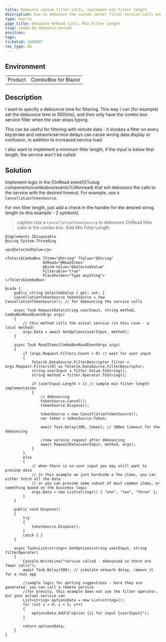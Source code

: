 ```yaml
---
title: Debounce custom filter calls, implement min filter length
description: how to debounce the custom server filter service calls and to implement min filter length.
type: how-to
page_title: Debounce OnRead calls, Min Filter Length
slug: combo-kb-debounce-onread
position: 
tags: 
ticketid: 1460897
res_type: kb
---
```


## Environment
<table>
	<tbody>
		<tr>
			<td>Product</td>
			<td>ComboBox for Blazor</td>
		</tr>
	</tbody>
</table>


## Description

I want to specify a debounce time for filtering. This way I can (for example) set the debounce time to 500(ms), and then only have the combo box service filter when the user stops typing.

This can be useful for filtering with remote data - it invokes a filter on every keystroke and network/service delays can cause wrong data display or confusion, in addition to increased service load.

I also want to implement a minimum filter length, if the input is below that length, the service won't be called.

## Solution

Implement logic in the [OnRead event]({%slug components/combobox/events%}#onread) that will debounce the calls to the service with the desired timeout. For example, use a `CancellationTokenSource`.

For min filter length, just add a check in the handler for the desired string length (in this example - 2 symbols).

>caption Use a `CancellationTokenSource` to debounce OnRead filter calls in the combo box. Add Min Filter Length

````CSHTML
@implements IDisposable
@using System.Threading

<p>@SelectedValue</p>

<TelerikComboBox TItem="@String" TValue="@String"
                 OnRead="@ReadItems"
                 @bind-Value="@SelectedValue"
                 Filterable="true"
                 Placeholder="Type anything">
</TelerikComboBox>

@code {
    public string SelectedValue { get; set; }
    CancellationTokenSource tokenSource = new CancellationTokenSource(); // for debouncing the service calls

    async Task RequestData(string userInput, string method, ComboBoxReadEventArgs args)
    {
        // this method calls the actual service (in this case - a local method)
        args.Data = await GetOptions(userInput, method);
    }

    async Task ReadItems(ComboBoxReadEventArgs args)
    {
        if (args.Request.Filters.Count > 0) // wait for user input
        {
            Telerik.DataSource.FilterDescriptor filter = args.Request.Filters[0] as Telerik.DataSource.FilterDescriptor;
            string userInput = filter.Value.ToString();
            string method = filter.Operator.ToString();

            if (userInput.Length > 1) // sample min filter length implementation 
            {
                // debouncing
                tokenSource.Cancel();
                tokenSource.Dispose();

                tokenSource = new CancellationTokenSource();
                var token = tokenSource.Token;

                await Task.Delay(300, token); // 300ms timeout for the debouncing

                //new service request after debouncing
                await RequestData(userInput, method, args);
            }
        }
        else
        {
            // when there is no user input you may still want to provide data
            // in this example we just hardcode a few items, you can either fetch all the data
            // or you can provide some subset of most common items, or something based on the business logic
            args.Data = new List<string>() { "one", "two", "three" };
        }
    }

    public void Dispose()
    {
        try
        {
            tokenSource.Dispose();
        }
        catch { }
    }

    async Task<List<string>> GetOptions(string userInput, string filterOperator)
    {
        Console.WriteLine("service called - debounced so there are fewer calls");
        await Task.Delay(500); // simulate network delay, remove it for a real app

        //sample logic for getting suggestions - here they are generated, you can call a remote service
        //for brevity, this example does not use the filter operator, but your actual service can
        List<string> optionsData = new List<string>();
        for (int i = 0; i < 5; i++)
        {
            optionsData.Add($"option {i} for input {userInput}");
        }

        return optionsData;
    }
}
````
